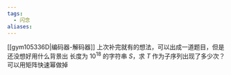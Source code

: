 ```yaml
---
tags:
  - 闪念
aliases:
---
```

[[gym105336D|编码器-解码器]]
上次补完就有的想法，可以出成一道题目，但是还没想好用什么背景出
长度为 $10^{18}$ 的字符串 $S$，求 $T$ 作为子序列出现了多少次？
可以用矩阵快速幂做掉
